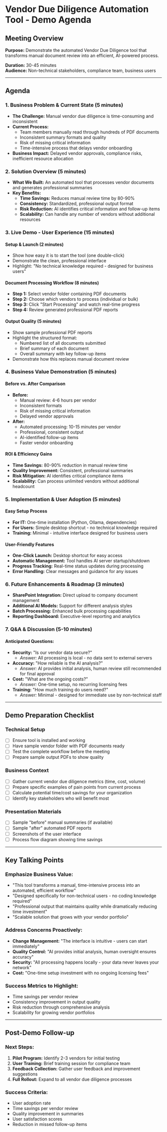 # Vendor Due Diligence Automation Tool - Demo Agenda

## Meeting Overview
**Purpose:** Demonstrate the automated Vendor Due Diligence tool that transforms manual document review into an efficient, AI-powered process.

**Duration:** 30-45 minutes  
**Audience:** Non-technical stakeholders, compliance team, business users

---

## Agenda

### 1. **Business Problem & Current State** (5 minutes)
- **The Challenge:** Manual vendor due diligence is time-consuming and inconsistent
- **Current Process:** 
  - Team members manually read through hundreds of PDF documents
  - Inconsistent summary formats and quality
  - Risk of missing critical information
  - Time-intensive process that delays vendor onboarding
- **Business Impact:** Delayed vendor approvals, compliance risks, inefficient resource allocation

### 2. **Solution Overview** (5 minutes)
- **What We Built:** An automated tool that processes vendor documents and generates professional summaries
- **Key Benefits:**
  - **Time Savings:** Reduces manual review time by 80-90%
  - **Consistency:** Standardized, professional output format
  - **Risk Reduction:** AI identifies critical information and follow-up items
  - **Scalability:** Can handle any number of vendors without additional resources

### 3. **Live Demo - User Experience** (15 minutes)

#### **Setup & Launch** (2 minutes)
- Show how easy it is to start the tool (one double-click)
- Demonstrate the clean, professional interface
- Highlight: "No technical knowledge required - designed for business users"

#### **Document Processing Workflow** (8 minutes)
- **Step 1:** Select vendor folder containing PDF documents
- **Step 2:** Choose which vendors to process (individual or bulk)
- **Step 3:** Click "Start Processing" and watch real-time progress
- **Step 4:** Review generated professional PDF reports

#### **Output Quality** (5 minutes)
- Show sample professional PDF reports
- Highlight the structured format:
  - Numbered list of all documents submitted
  - Brief summary of each document
  - Overall summary with key follow-up items
- Demonstrate how this replaces manual document review

### 4. **Business Value Demonstration** (5 minutes)

#### **Before vs. After Comparison**
- **Before:** 
  - Manual review: 4-6 hours per vendor
  - Inconsistent formats
  - Risk of missing critical information
  - Delayed vendor approvals
- **After:**
  - Automated processing: 10-15 minutes per vendor
  - Professional, consistent output
  - AI-identified follow-up items
  - Faster vendor onboarding

#### **ROI & Efficiency Gains**
- **Time Savings:** 80-90% reduction in manual review time
- **Quality Improvement:** Consistent, professional summaries
- **Risk Mitigation:** AI identifies critical compliance items
- **Scalability:** Can process unlimited vendors without additional headcount

### 5. **Implementation & User Adoption** (5 minutes)

#### **Easy Setup Process**
- **For IT:** One-time installation (Python, Ollama, dependencies)
- **For Users:** Simple desktop shortcut - no technical knowledge required
- **Training:** Minimal - intuitive interface designed for business users

#### **User-Friendly Features**
- **One-Click Launch:** Desktop shortcut for easy access
- **Automatic Management:** Tool handles AI server startup/shutdown
- **Progress Tracking:** Real-time status updates during processing
- **Error Handling:** Clear messages and guidance for any issues

### 6. **Future Enhancements & Roadmap** (3 minutes)
- **SharePoint Integration:** Direct upload to company document management
- **Additional AI Models:** Support for different analysis styles
- **Batch Processing:** Enhanced bulk processing capabilities
- **Reporting Dashboard:** Executive-level reporting and analytics

### 7. **Q&A & Discussion** (5-10 minutes)

#### **Anticipated Questions:**
- **Security:** "Is our vendor data secure?" 
  - *Answer:* All processing is local - no data sent to external servers
- **Accuracy:** "How reliable is the AI analysis?"
  - *Answer:* AI provides initial analysis, human review still recommended for final approval
- **Cost:** "What are the ongoing costs?"
  - *Answer:* One-time setup, no recurring licensing fees
- **Training:** "How much training do users need?"
  - *Answer:* Minimal - designed for immediate use by non-technical staff

---

## Demo Preparation Checklist

### **Technical Setup**
- [ ] Ensure tool is installed and working
- [ ] Have sample vendor folder with PDF documents ready
- [ ] Test the complete workflow before the meeting
- [ ] Prepare sample output PDFs to show quality

### **Business Context**
- [ ] Gather current vendor due diligence metrics (time, cost, volume)
- [ ] Prepare specific examples of pain points from current process
- [ ] Calculate potential time/cost savings for your organization
- [ ] Identify key stakeholders who will benefit most

### **Presentation Materials**
- [ ] Sample "before" manual summaries (if available)
- [ ] Sample "after" automated PDF reports
- [ ] Screenshots of the user interface
- [ ] Process flow diagram showing time savings

---

## Key Talking Points

### **Emphasize Business Value:**
- "This tool transforms a manual, time-intensive process into an automated, efficient workflow"
- "Designed specifically for non-technical users - no coding knowledge required"
- "Professional output that maintains quality while dramatically reducing time investment"
- "Scalable solution that grows with your vendor portfolio"

### **Address Concerns Proactively:**
- **Change Management:** "The interface is intuitive - users can start immediately"
- **Quality Control:** "AI provides initial analysis, human oversight ensures accuracy"
- **Security:** "All processing happens locally - your data never leaves your network"
- **Cost:** "One-time setup investment with no ongoing licensing fees"

### **Success Metrics to Highlight:**
- Time savings per vendor review
- Consistency improvement in output quality
- Risk reduction through comprehensive analysis
- Scalability for growing vendor portfolios

---

## Post-Demo Follow-up

### **Next Steps:**
1. **Pilot Program:** Identify 2-3 vendors for initial testing
2. **User Training:** Brief training session for compliance team
3. **Feedback Collection:** Gather user feedback and improvement suggestions
4. **Full Rollout:** Expand to all vendor due diligence processes

### **Success Criteria:**
- User adoption rate
- Time savings per vendor review
- Quality improvement in summaries
- User satisfaction scores
- Reduction in missed follow-up items 